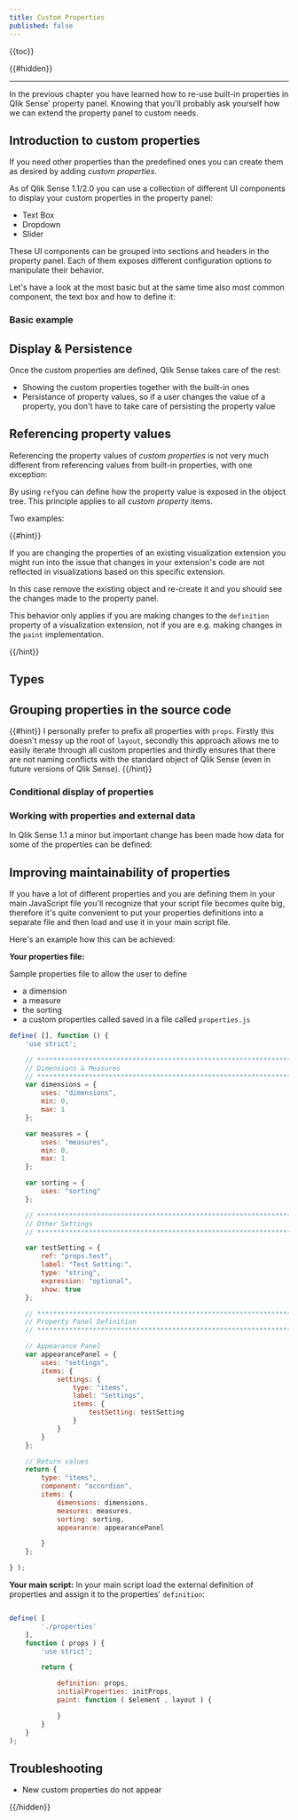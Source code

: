 ```yaml
---
title: Custom Properties
published: false
---
```


{{toc}}


{{#hidden}}

---

In the previous chapter you have learned how to re-use built-in properties in Qlik Sense' property panel. Knowing that you'll probably ask yourself how we can extend the property panel to custom needs.

## Introduction to custom properties

If you need other properties than the predefined ones you can create them as desired by adding _custom properties_.

As of Qlik Sense 1.1/2.0 you can use a collection of different UI components to display your custom properties in the property panel:

* Text Box
* Dropdown
* Slider

These UI components can be grouped into sections and headers in the property panel.
Each of them exposes different configuration options to manipulate their behavior.

Let's have a look at the most basic but at the same time also most common component, the text box and how to define it:

### Basic example

## Display & Persistence 
Once the custom properties are defined, Qlik Sense takes care of the rest:
* Showing the custom properties together with the built-in ones
* Persistance of property values, so if a user changes the value of a property, you don't have to take care of persisting the property value

## Referencing property values

Referencing the property values of _custom properties_ is not very much different from referencing values from built-in properties, with one exception:

By using `ref`you can define how the property value is exposed in the object tree. This principle applies to all _custom property_ items.

Two examples:


{{#hint}}

If you are changing the properties of an existing visualization extension you might run into the issue that changes in your extension's code are not reflected in visualizations based on this specific extension.

In this case remove the existing object and re-create it and you should see the changes made to the property panel.

This behavior only applies if you are making changes to the `definition` property of a visualization extension, not if you are e.g. making changes in the `paint` implementation.

{{/hint}}

## Types


## Grouping properties in the source code

{{#hint}}
I personally prefer to prefix all properties with `props`. Firstly this doesn't messy up the root of `layout`, secondly this approach allows me to easily iterate through all custom properties and thirdly ensures that there are not naming conflicts with the standard object of Qlik Sense (even in future versions of Qlik Sense).
{{/hint}}

### Conditional display of properties


### Working with properties and external data
In Qlik Sense 1.1 a minor but important change has been made how data for some of the properties can be defined:

## Improving maintainability of properties

If you have a lot of different properties and you are defining them in your main JavaScript file you'll recognize that your script file becomes quite big, therefore it's quite convenient to put your properties definitions into a separate file and then load and use it in your main script file.

Here's an example how this can be achieved:

**Your properties file:**

Sample properties file to allow the user to define
* a dimension
* a measure
* the sorting
* a custom properties called
saved in a file called `properties.js`

```javascript
define( [], function () {
	'use strict';

	// ****************************************************************************************
	// Dimensions & Measures
	// ****************************************************************************************
	var dimensions = {
		uses: "dimensions",
		min: 0,
		max: 1
	};

	var measures = {
		uses: "measures",
		min: 0,
		max: 1
	};

	var sorting = {
		uses: "sorting"
	};

	// ****************************************************************************************
	// Other Settings
	// ****************************************************************************************

	var testSetting = {
		ref: "props.test",
		label: "Test Setting:",
		type: "string",
		expression: "optional",
		show: true
	};

	// ****************************************************************************************
	// Property Panel Definition
	// ****************************************************************************************

	// Appearance Panel
	var appearancePanel = {
		uses: "settings",
		items: {
			settings: {
				type: "items",
				label: "Settings",
				items: {
					testSetting: testSetting
				}
			}
		}
	};

	// Return values
	return {
		type: "items",
		component: "accordion",
		items: {
			dimensions: dimensions,
			measures: measures,
			sorting: sorting,
			appearance: appearancePanel

		}
	};

} );

```

**Your main script:**
In your main script load the external definition of properties and assign it to the properties' `definition`:

```javascript

define( [
		'./properties'
	],
	function ( props ) {
		'use strict';

		return {

			definition: props,
			initialProperties: initProps,
			paint: function ( $element , layout ) {

			}
		}
	}
);


```

## Troubleshooting

- New custom properties do not appear

{{/hidden}}